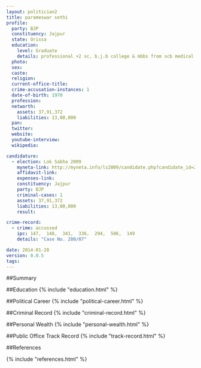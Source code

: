 ```yaml
---
layout: politician2
title: parameswar sethi
profile: 
  party: BJP
  constituency: Jajpur
  state: Orissa
  education: 
    level: Graduate
    details: professional +2 sc, b.j.b college & mbbs from scb medical  college, cuttack under utkal university-1994
  photo: 
  sex: 
  caste: 
  religion: 
  current-office-title: 
  crime-accusation-instances: 1
  date-of-birth: 1970
  profession: 
  networth: 
    assets: 37,91,372
    liabilities: 13,00,000
  pan: 
  twitter: 
  website: 
  youtube-interview: 
  wikipedia: 

candidature: 
  - election: Lok Sabha 2009
    myneta-link: http://myneta.info/ls2009/candidate.php?candidate_id=2294
    affidavit-link: 
    expenses-link: 
    constituency: Jajpur 
    party: BJP
    criminal-cases: 1
    assets: 37,91,372
    liabilities: 13,00,000
    result:  

crime-record: 
  - crime: accussed
    ipc: 147,  148,  341,  336,  294,  506,  149
    details: "Case No. 280/07" 

date: 2014-01-28
version: 0.0.5
tags: 
---
```

##Summary


##Education
{% include "education.html" %}


##Political Career
{% include "political-career.html" %}


##Criminal Record
{% include "criminal-record.html" %}


##Personal Wealth
{% include "personal-wealth.html" %}


##Public Office Track Record
{% include "track-record.html" %}


##References


{% include "references.html" %}